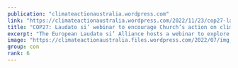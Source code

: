 ```yaml
---
publication: "climateactionaustralia.wordpress.com"
link: "https://climateactionaustralia.wordpress.com/2022/11/23/cop27-laudato-si-webinar-to-encourage-churchs-action-on-climate-crisis-tellthetruth-demand-climateaction-sdg13-auspol-degrowth-less-is-more/"
title: "COP27: Laudato si’ webinar to encourage Church’s action on climate crisis #TellTheTruth demand #ClimateAction #SDG13 #auspol #Degrowth Less is More"
excerpt: "The European Laudato si’ Alliance hosts a webinar to explore solutions to maximize the impact of Catholics in the environmental crisis, as the COP27 climate conference ended in Egypt. By Edoa…"
image: "https://climateactionaustralia.files.wordpress.com/2022/07/img_1340-1.png"
group: con
rank: 6
---
```

